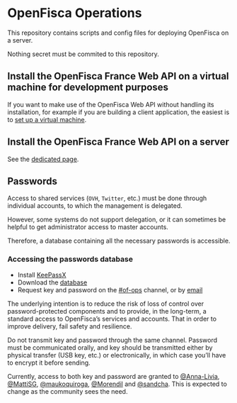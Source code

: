 # OpenFisca Operations

This repository contains scripts and config files for deploying OpenFisca on a server.

Nothing secret must be commited to this repository.

## Install the OpenFisca France Web API on a virtual machine for development purposes

If you want to make use of the OpenFisca Web API without handling its installation, for example if you are building a client application, the easiest is to [set up a virtual machine](guides/Serve-local-API.md).

## Install the OpenFisca France Web API on a server

See the [dedicated page](guides/Install-API-instance.md).

## Passwords

Access to shared services (`OVH`, `Twitter`, etc.) must be done through individual accounts, to which the management is delegated.

However, some systems do not support delegation, or it can sometimes be helpful to get administrator access to master accounts.

Therefore, a database containing all the necessary passwords is accessible.

### Accessing the passwords database

- Install [KeePassX](https://www.keepassx.org/downloads)
- Download the [database](openfisca.kdbx)
- Request key and password on the [#of-ops](https://openfisca.slack.com) channel, or by [email](mailto:contact@openfisca.org)

The underlying intention is to reduce the risk of loss of control over password-protected components and to provide, in the long-term, a standard access to OpenFisca’s services and accounts. That in order to improve delivery, fail safety and resilience.

Do not transmit key and password through the same channel. Password must be communicated orally, and key should be transmitted either by physical transfer (USB key, etc.) or electronically, in which case you’ll have to encrypt it before sending.

Currently, access to both key and password are granted to [@Anna-Livia](https://github.com/Anna-Livia), [@MattiSG](https://github.com/MattiSG), [@maukoquiroga](https://github.com/maukoquiroga), [@Morendil](https://github.com/morendil) and [@sandcha](https://github.com/sandcha). This is expected to change as the community sees the need.
